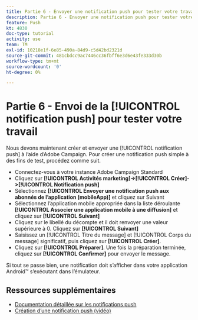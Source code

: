 ```yaml
---
title: Partie 6 - Envoyer une notification push pour tester votre travail
description: Partie 6 - Envoyer une notification push pour tester votre travail
feature: Push
kt: 4830
doc-type: tutorial
activity: use
team: TM
exl-id: 10218e1f-6e85-490a-84d9-c5d42bd2321d
source-git-commit: 481cbdcc9ac7446cc36fbff6e3d6e43fe333d30b
workflow-type: tm+mt
source-wordcount: '0'
ht-degree: 0%

---
```


# Partie 6 - Envoi de la [!UICONTROL notification push] pour tester votre travail

Nous devons maintenant créer et envoyer une [!UICONTROL notification push] à l’aide d’Adobe Campaign. Pour créer une notification push simple à des fins de test, procédez comme suit.

* Connectez-vous à votre instance Adobe Campaign Standard
* Cliquez sur **[!UICONTROL Activités marketing]->[!UICONTROL Créer]->[!UICONTROL Notification push]**
* Sélectionnez **[!UICONTROL Envoyer une notification push aux abonnés de l’application (mobileApp)]** et cliquez sur Suivant
* Sélectionnez l’application mobile appropriée dans la liste déroulante **[!UICONTROL Associer une application mobile à une diffusion]** et cliquez sur **[!UICONTROL Suivant]**
* Cliquez sur le libellé du décompte et il doit renvoyer une valeur supérieure à 0. Cliquez sur **[!UICONTROL Suivant]**
* Saisissez un [!UICONTROL Titre du message] et [!UICONTROL Corps du message] significatif, puis cliquez sur **[!UICONTROL Créer]**.
* Cliquez sur **[!UICONTROL Préparer]**. Une fois la préparation terminée, cliquez sur **[!UICONTROL Confirmer]** pour envoyer le message.

Si tout se passe bien, une notification doit s’afficher dans votre application Android™ s’exécutant dans l’émulateur.

## Ressources supplémentaires

* [Documentation détaillée sur les notifications push](https://experienceleague.adobe.com/docs/campaign-standard/using/communication-channels/push-notifications/about-push-notifications.html?lang=en)
* [Création d’une notification push (vidéo)](/help/communication-channels/mobile/push-notifications/creating-a-push-notification.md)
